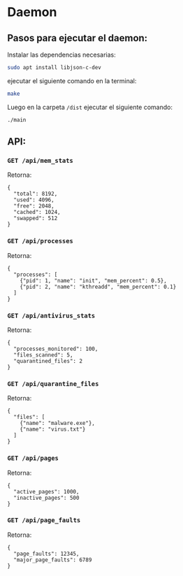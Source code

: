 # Daemon

## Pasos para ejecutar el daemon:
Instalar las dependencias necesarias:
```bash
sudo apt install libjson-c-dev 
```
ejecutar el siguiente comando en la terminal:
```bash
make
```
Luego en la carpeta `/dist` ejecutar el siguiente comando:
```bash
./main
```

## API:
### `GET /api/mem_stats`
Retorna:
```
{
  "total": 8192,
  "used": 4096,
  "free": 2048,
  "cached": 1024,
  "swapped": 512
}
```


### `GET /api/processes`
Retorna:
```
{
  "processes": [
    {"pid": 1, "name": "init", "mem_percent": 0.5},
    {"pid": 2, "name": "kthreadd", "mem_percent": 0.1}
  ]
}
```


### `GET /api/antivirus_stats`
Retorna:
```
{
  "processes_monitored": 100,
  "files_scanned": 5,
  "quarantined_files": 2
}
```


### `GET /api/quarantine_files`
Retorna:
```
{
  "files": [
    {"name": "malware.exe"},
    {"name": "virus.txt"}
  ]
}
```


### `GET /api/pages`
Retorna:
```
{
  "active_pages": 1000,
  "inactive_pages": 500
}
```
### `GET /api/page_faults`
Retorna:
```
{
  "page_faults": 12345,
  "major_page_faults": 6789
}
```